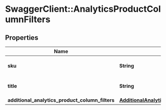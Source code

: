 # SwaggerClient::AnalyticsProductColumnFilters

## Properties
Name | Type | Description | Notes
------------ | ------------- | ------------- | -------------
**sku** | **String** | The product sku filter | [optional] 
**title** | **String** | The product title filter | [optional] 
**additional_analytics_product_column_filters** | [**AdditionalAnalyticsProductColumnFilters**](AdditionalAnalyticsProductColumnFilters.md) |  | [optional] 


